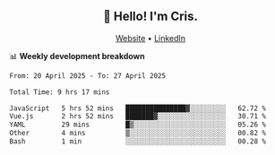 
<h2 align="center">👋 Hello! I'm Cris.</h2>
<p align="center">
  <a href="https://www.criscunas.dev">Website</a> •
  <a href="https://www.linkedin.com/in/cristophercunas/">LinkedIn</a> 
</p>


📊 **Weekly development breakdown**
<!--START_SECTION:waka-->

```txt
From: 20 April 2025 - To: 27 April 2025

Total Time: 9 hrs 17 mins

JavaScript   5 hrs 52 mins   ███████████████▓░░░░░░░░░   62.72 %
Vue.js       2 hrs 52 mins   ███████▓░░░░░░░░░░░░░░░░░   30.71 %
YAML         29 mins         █▒░░░░░░░░░░░░░░░░░░░░░░░   05.26 %
Other        4 mins          ▒░░░░░░░░░░░░░░░░░░░░░░░░   00.82 %
Bash         1 min           ░░░░░░░░░░░░░░░░░░░░░░░░░   00.28 %
```

<!--END_SECTION:waka-->
